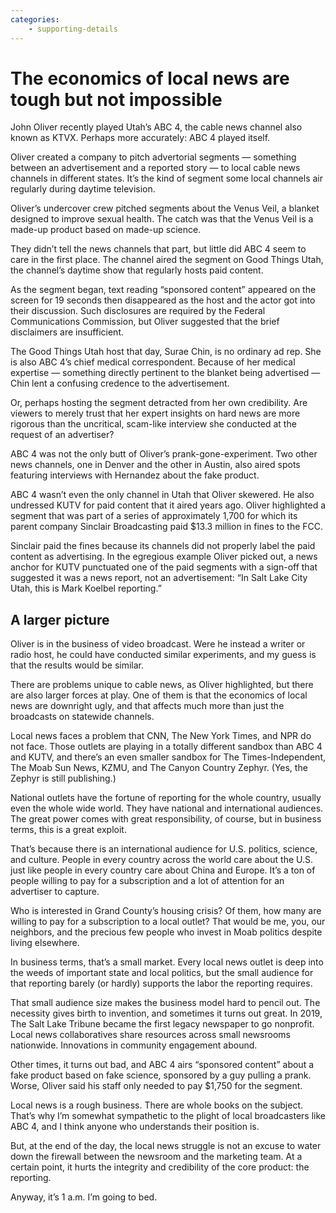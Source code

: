 ```yaml
---
categories:
    - supporting-details
---
```


# The economics of local news are tough but not impossible

John Oliver recently played Utah’s ABC 4, the cable news channel also known as KTVX. Perhaps more accurately: ABC 4 played itself.

Oliver created a company to pitch advertorial segments — something between an advertisement and a reported story — to local cable news channels in different states. It’s the kind of segment some local channels air regularly during daytime television.

Oliver’s undercover crew pitched segments about the Venus Veil, a blanket designed to improve sexual health. The catch was that the Venus Veil is a made-up product based on made-up science.

They didn’t tell the news channels that part, but little did ABC 4 seem to care in the first place. The channel aired the segment on Good Things Utah, the channel’s daytime show that regularly hosts paid content.

As the segment began, text reading “sponsored content” appeared on the screen for 19 seconds then disappeared as the host and the actor got into their discussion. Such disclosures are required by the Federal Communications Commission, but Oliver suggested that the brief disclaimers are insufficient.

The Good Things Utah host that day, Surae Chin, is no ordinary ad rep. She is also ABC 4’s chief medical correspondent. Because of her medical expertise — something directly pertinent to the blanket being advertised — Chin lent a confusing credence to the advertisement.

Or, perhaps hosting the segment detracted from her own credibility. Are viewers to merely trust that her expert insights on hard news are more rigorous than the uncritical, scam-like interview she conducted at the request of an advertiser?

ABC 4 was not the only butt of Oliver’s prank-gone-experiment. Two other news channels, one in Denver and the other in Austin, also aired spots featuring interviews with Hernandez about the fake product.

ABC 4 wasn’t even the only channel in Utah that Oliver skewered. He also undressed KUTV for paid content that it aired years ago. Oliver highlighted a segment that was part of a series of approximately 1,700 for which its parent company Sinclair Broadcasting paid $13.3 million in fines to the FCC.

Sinclair paid the fines because its channels did not properly label the paid content as advertising. In the egregious example Oliver picked out, a news anchor for KUTV punctuated one of the paid segments with a sign-off that suggested it was a news report, not an advertisement: “In Salt Lake City Utah, this is Mark Koelbel reporting.”

## A larger picture

Oliver is in the business of video broadcast. Were he instead a writer or radio host, he could have conducted similar experiments, and my guess is that the results would be similar.

There are problems unique to cable news, as Oliver highlighted, but there are also larger forces at play. One of them is that the economics of local news are downright ugly, and that affects much more than just the broadcasts on statewide channels.

Local news faces a problem that CNN, The New York Times, and NPR do not face. Those outlets are playing in a totally different sandbox than ABC 4 and KUTV, and there’s an even smaller sandbox for The Times-Independent, The Moab Sun News, KZMU, and The Canyon Country Zephyr. (Yes, the Zephyr is still publishing.)

National outlets have the fortune of reporting for the whole country, usually even the whole wide world. They have national and international audiences. The great power comes with great responsibility, of course, but in business terms, this is a great exploit.

That’s because there is an international audience for U.S. politics, science, and culture. People in every country across the world care about the U.S. just like people in every country care about China and Europe. It’s a ton of people willing to pay for a subscription and a lot of attention for an advertiser to capture.

Who is interested in Grand County’s housing crisis? Of them, how many are willing to pay for a subscription to a local outlet? That would be me, you, our neighbors, and the precious few people who invest in Moab politics despite living elsewhere.

In business terms, that’s a small market. Every local news outlet is deep into the weeds of important state and local politics, but the small audience for that reporting barely (or hardly) supports the labor the reporting requires.

That small audience size makes the business model hard to pencil out. The necessity gives birth to invention, and sometimes it turns out great. In 2019, The Salt Lake Tribune became the first legacy newspaper to go nonprofit. Local news collaboratives share resources across small newsrooms nationwide. Innovations in community engagement abound.

Other times, it turns out bad, and ABC 4 airs “sponsored content” about a fake product based on fake science, sponsored by a guy pulling a prank. Worse, Oliver said his staff only needed to pay $1,750 for the segment.

Local news is a rough business. There are whole books on the subject. That’s why I’m somewhat sympathetic to the plight of local broadcasters like ABC 4, and I think anyone who understands their position is.

But, at the end of the day, the local news struggle is not an excuse to water down the firewall between the newsroom and the marketing team. At a certain point, it hurts the integrity and credibility of the core product: the reporting.

Anyway, it’s 1 a.m. I’m going to bed.
